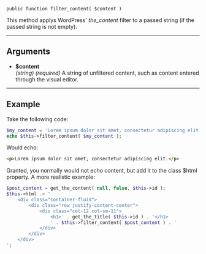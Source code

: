 `public function filter_content( $content )`

This method applys WordPress' _the\_content_ filter to a passed string (if the passed string is not empty).

***

## Arguments

- **$content**  
_(string)_ _(required)_ A string of unfiltered content, such as content entered through the visual editor.  
  
***

## Example

Take the following code:

```php
$my_content = 'Lorem ipsum dolor sit amet, consectetur adipiscing elit.';
echo $this->filter_content( $my_content );
```

Would echo:  
  
```html
<p>Lorem ipsum dolor sit amet, consectetur adipiscing elit.</p>
```

Granted, you normally would not echo content, but add it to the class $html property. A more realistic example:

```php
$post_content = get_the_content( null, false, $this->id );
$this->html .= '
	<div class="container-fluid">
		<div class="row justify-content-center">
			<div class="col-12 col-sm-11">
				<h1>' . get_the_title( $this->id ) . '</h1>
				' . $this->filter_content( $post_content ) . '
			</div>
		</div>
	</div>
';
```
